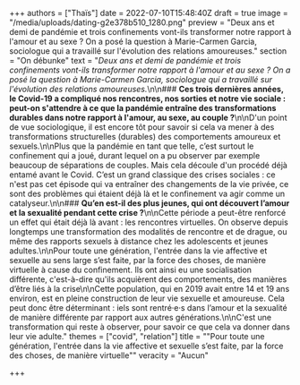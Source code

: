 +++
authors = ["Thaïs"]
date = 2022-07-10T15:48:40Z
draft = true
image = "/media/uploads/dating-g2e378b510_1280.png"
preview = "Deux ans et demi de pandémie et trois confinements vont-ils transformer notre rapport à l'amour et au sexe ? On a posé la question à Marie-Carmen Garcia, sociologue qui a travaillé sur l'évolution des relations amoureuses."
section = "On débunke"
text = "_Deux ans et demi de pandémie et trois confinements vont-ils transformer notre rapport à l'amour et au sexe ? On a posé la question à Marie-Carmen Garcia, sociologue qui a travaillé sur l'évolution des relations amoureuses._\n\n### **Ces trois dernières années, le Covid-19 a compliqué nos rencontres, nos sorties et notre vie sociale : peut-on s'attendre à ce que la pandémie entraîne des transformations durables dans notre rapport à l'amour, au sexe, au couple ?**\n\nD'un point de vue sociologique, il est encore tôt pour savoir si cela va mener à des transformations structurelles (durables) des comportements amoureux et sexuels.\n\nPlus que la pandémie en tant que telle, c’est surtout le confinement qui a joué, durant lequel on a pu observer par exemple beaucoup de séparations de couples. Mais cela découle d'un procédé déjà entamé avant le Covid. C’est un grand classique des crises sociales : ce n'est pas cet épisode qui va entraîner des changements de la vie privée, ce sont des problèmes qui étaient déjà là et le confinement va agir comme un catalyseur.\n\n### **Qu’en est-il des plus jeunes, qui ont découvert l’amour et la sexualité pendant cette crise ?**\n\nCette période a peut-être renforcé un effet qui était déjà là avant : les rencontres virtuelles. On observe depuis longtemps une transformation des modalités de rencontre et de drague, ou même des rapports sexuels à distance chez les adolescents et jeunes adultes.\n\nPour toute une génération, l'entrée dans la vie affective et sexuelle au sens large s’est faite, par la force des choses, de manière virtuelle à cause du confinement. Ils ont ainsi eu une socialisation différente, c'est-à-dire qu'ils acquièrent des comportements, des manières d’être liés à la crise\n\nCette population, qui en 2019 avait entre 14 et 19 ans environ, est en pleine construction de leur vie sexuelle et amoureuse. Cela peut donc être déterminant : iels sont rentré·e·s dans l’amour et la sexualité de manière différente par rapport aux autres générations.\n\nC'est une transformation qui reste à observer, pour savoir ce que cela va donner dans leur vie adulte."
themes = ["covid", "relation"]
title = "\"Pour toute une génération, l'entrée dans la vie affective et sexuelle s’est faite, par la force des choses, de manière virtuelle\""
veracity = "Aucun"

+++
